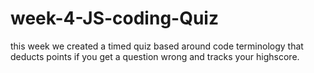 # week-4-JS-coding-Quiz

this week we created a timed quiz based around code terminology that deducts points if you get a question wrong and tracks your highscore.
